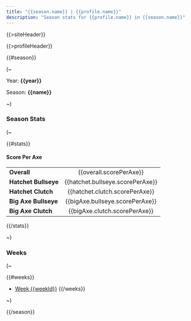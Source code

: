 ```yaml
---
title: "{{season.name}} | {{profile.name}}"
description: "Season stats for {{profile.name}} in {{season.name}}"
---
```


{{>siteHeader}}

{{>profileHeader}}

{{#season}}

(~

Year: **{{year}}**

Season: **{{name}}**

~)

### Season Stats

(~

{{#stats}}

#### Score Per Axe

|                      |                                  |
|:---------------------|:--------------------------------:|
| **Overall**          | {{overall.scorePerAxe}}          |
| **Hatchet Bullseye** | {{hatchet.bullseye.scorePerAxe}} |
| **Hatchet Clutch**   | {{hatchet.clutch.scorePerAxe}}   |
| **Big Axe Bullseye** | {{bigAxe.bullseye.scorePerAxe}}  |
| **Big Axe Clutch**   | {{bigAxe.clutch.scorePerAxe}}    |

{{/stats}}

~)

### Weeks

(~

{{#weeks}}
- [Week {{weekId}}](/{{profile.profileId}}/s/{{seasonId}}/w/{{weekId}})
{{/weeks}}

~)

{{/season}}
